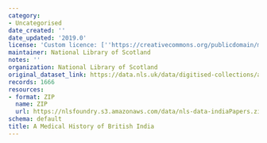 ```yaml
---
category:
- Uncategorised
date_created: ''
date_updated: '2019.0'
license: 'Custom licence: [''https://creativecommons.org/publicdomain/mark/1.0/'']'
maintainer: National Library of Scotland
notes: ''
organization: National Library of Scotland
original_dataset_link: https://data.nls.uk/data/digitised-collections/a-medical-history-of-british-india/
records: 1666
resources:
- format: ZIP
  name: ZIP
  url: https://nlsfoundry.s3.amazonaws.com/data/nls-data-indiaPapers.zip
schema: default
title: A Medical History of British India
---
```

